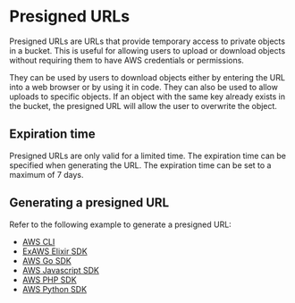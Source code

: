 # Presigned URLs

Presigned URLs are URLs that provide temporary access to private objects in a
bucket. This is useful for allowing users to upload or download objects without
requiring them to have AWS credentials or permissions.

They can be used by users to download objects either by entering the URL into a
web browser or by using it in code. They can also be used to allow uploads to
specific objects. If an object with the same key already exists in the bucket,
the presigned URL will allow the user to overwrite the object.

## Expiration time

Presigned URLs are only valid for a limited time. The expiration time can be
specified when generating the URL. The expiration time can be set to a maximum
of 7 days.

## Generating a presigned URL

Refer to the following example to generate a presigned URL:

- [AWS CLI](/docs/sdks/s3/aws-cli/#using-presigned-urls)
- [ExAWS Elixir SDK](/docs/sdks/s3/aws-elixir-sdk/#using-presigned-urls)
- [AWS Go SDK](/docs/sdks/s3/aws-go-sdk/#using-presigned-urls)
- [AWS Javascript SDK](/docs/sdks/s3/aws-js-sdk/#using-presigned-urls)
- [AWS PHP SDK](/docs/sdks/s3/aws-php-sdk/#using-presigned-urls)
- [AWS Python SDK](/docs/sdks/s3/aws-python-sdk/#using-presigned-urls)
